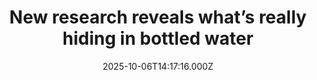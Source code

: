 ---
title: "New research reveals what’s really hiding in bottled water"
date: 2025-10-06T14:17:16.000Z
category: Health
externalLink: "https://www.sciencedaily.com/releases/2025/10/251006051131.htm"
image: ""
excerpt: "A chance encounter with plastic waste on a tropical beach sparked a deep investigation into what those fragments mean for human health. The research reveals that bottled water isn’t as pure as it seems—each sip may contain invisible microplastics that can slip through the body’s defenses and lodge in vital organs. These tiny pollutants are linked to inflammation, hormonal disruption,…"
---